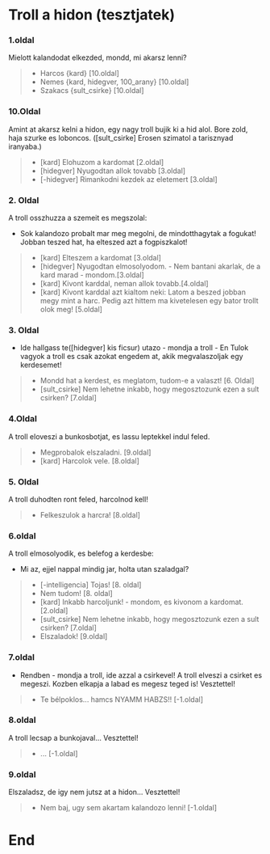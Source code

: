 # Troll a hidon (tesztjatek)

### 1.oldal
Mielott kalandodat elkezded, mondd, mi akarsz lenni?
> * Harcos {kard} [10.oldal]
> * Nemes {kard, hidegver, 100_arany} [10.oldal]
> * Szakacs {sult_csirke} [10.oldal]

### 10.Oldal
Amint at akarsz kelni a hidon, egy nagy troll bujik ki a hid alol. Bore zold, haja szurke es loboncos. ([sult_csirke] Erosen szimatol a tarisznyad iranyaba.)
> * [kard] Elohuzom a kardomat [2.oldal]
> * [hidegver] Nyugodtan allok tovabb [3.oldal]
> * [-hidegver] Rimankodni kezdek az eletemert [3.oldal]

### 2. Oldal
A troll osszhuzza a szemeit es megszolal:
- Sok kalandozo probalt mar meg megolni, de mindotthagytak a fogukat! Jobban teszed hat, ha elteszed azt a fogpiszkalot!
 > * [kard] Elteszem a kardomat [3.oldal]
 > * [hidegver] Nyugodtan elmosolyodom. - Nem bantani akarlak, de a kard marad - mondom.[3.oldal]
 > * [kard] Kivont karddal, neman allok tovabb.[4.oldal]
 > * [kard] Kivont karddal azt kialtom neki: Latom a beszed jobban megy mint a harc. Pedig azt hittem ma kivetelesen egy bator trollt olok meg! [5.oldal]

### 3. Oldal
- Ide hallgass te([hidegver] kis ficsur) utazo - mondja a troll - En Tulok vagyok a troll es csak azokat engedem at, akik megvalaszoljak egy kerdesemet!
> * Mondd hat a kerdest, es meglatom, tudom-e a valaszt! [6. Oldal]
> * [sult_csirke] Nem lehetne inkabb, hogy megosztozunk ezen a sult csirken? [7.oldal]

### 4.Oldal
A troll eloveszi a bunkosbotjat, es lassu leptekkel indul feled.
> * Megprobalok elszaladni. [9.oldal]
> * [kard] Harcolok vele. [8.oldal]

### 5. Oldal
A troll duhodten ront feled, harcolnod kell!
> * Felkeszulok a harcra! [8.oldal]

### 6.oldal
A troll elmosolyodik, es belefog a kerdesbe:
- Mi az, ejjel nappal mindig jar, holta utan szaladgal?
> * [-intelligencia] Tojas! [8. oldal]
> * Nem tudom! [8. oldal]
> * [kard] Inkabb harcoljunk! - mondom, es kivonom a kardomat. [2.oldal]
> * [sult_csirke] Nem lehetne inkabb, hogy megosztozunk ezen a sult csirken? [7.oldal]
> * Elszaladok! [9.oldal]

### 7.oldal
- Rendben - mondja a troll, ide azzal a csirkevel!
A troll elveszi a csirket es megeszi. Kozben elkapja a labad es megesz teged is! Vesztettel!
> * Te bélpoklos... hamcs NYAMM HABZS!! [-1.oldal]

### 8.oldal
A troll lecsap a bunkojaval... Vesztettel!
> * ... [-1.oldal]

### 9.oldal
Elszaladsz, de igy nem jutsz at a hidon... Vesztettel!
> * Nem baj, ugy sem akartam kalandozo lenni! [-1.oldal]

# End